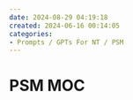 ```yaml
---
date: 2024-08-29 04:19:18
created: 2024-06-16 00:14:05
categories:
- Prompts / GPTs For NT / PSM
---
```


# PSM MOC